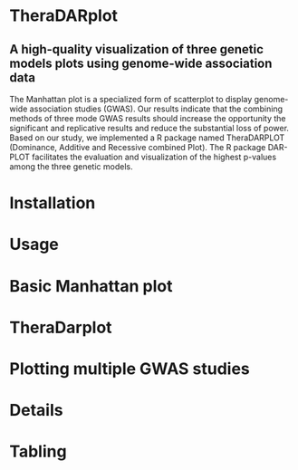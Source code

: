 # TheraDARplot
## A high-quality visualization of three genetic models plots using genome-wide association data
The Manhattan plot is a specialized form of scatterplot to display genome-wide association studies (GWAS). 
Our results indicate that the combining methods of three mode GWAS results should increase the opportunity 
the significant and replicative results and reduce the substantial loss of power. Based on our study, 
we implemented a R package named TheraDARPLOT (Dominance, Additive and Recessive combined Plot). 
The R package DAR-PLOT facilitates the evaluation and visualization of the highest p-values among the three genetic models.

# Installation
>>

# Usage

# Basic Manhattan plot

# TheraDarplot

# Plotting multiple GWAS studies

# Details

# Tabling
